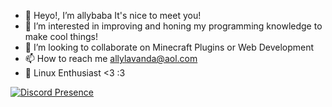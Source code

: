 - 👋 Heyo!, I’m allybaba It's nice to meet you!
- 👀 I’m interested in improving and honing my programming knowledge to make cool things!
- 💞️ I’m looking to collaborate on Minecraft Plugins or Web Development
- 📫 How to reach me allylavanda@aol.com
- 🐧 Linux Enthusiast <3 :3


[![Discord Presence](https://lanyard.cnrad.dev/api/141600015561916416)](https://discord.com/users/141600015561916416)
